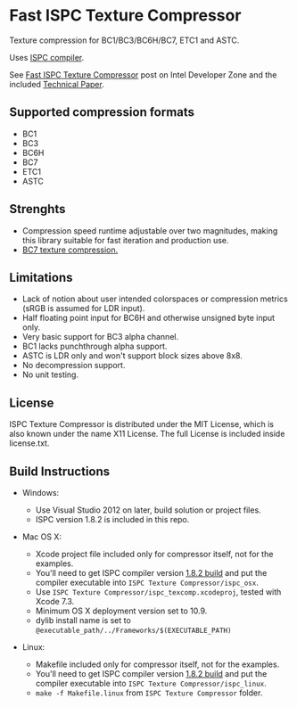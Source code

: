 # Fast ISPC Texture Compressor

Texture compression for BC1/BC3/BC6H/BC7, ETC1 and ASTC.

Uses [ISPC compiler](https://ispc.github.io/).

See [Fast ISPC Texture Compressor](https://software.intel.com/en-us/articles/fast-ispc-texture-compressor-update) post on
Intel Developer Zone and the included [Technical Paper](./ISPC%20Texture%20Compressor/ISPC%20Texture%20Compressor.pdf).

## Supported compression formats

* BC1
* BC3
* BC6H
* BC7
* ETC1
* ASTC

## Strenghts
* Compression speed runtime adjustable over two magnitudes, making this library suitable for fast iteration and production use.
* [BC7 texture compression.](http://gamma.cs.unc.edu/FasTC/)

## Limitations

* Lack of notion about user intended colorspaces or compression metrics (sRGB is assumed for LDR input).
* Half floating point input for BC6H and otherwise unsigned byte input only.
* Very basic support for BC3 alpha channel.
* BC1 lacks punchthrough alpha support.
* ASTC is LDR only and won't support block sizes above 8x8.
* No decompression support.
* No unit testing.

## License

ISPC Texture Compressor is distributed under the MIT License, which is also known under the name X11 License. The full License is included inside license.txt.

## Build Instructions

* Windows:
	* Use Visual Studio 2012 on later, build solution or project files.
	* ISPC version 1.8.2 is included in this repo.

* Mac OS X:
	* Xcode project file included only for compressor itself, not for the examples.
	* You'll need to get ISPC compiler version [1.8.2 build](https://sf.net/projects/ispcmirror) and put the compiler executable into `ISPC Texture Compressor/ispc_osx`.
	* Use `ISPC Texture Compressor/ispc_texcomp.xcodeproj`, tested with Xcode 7.3.
	* Minimum OS X deployment version set to 10.9.
	* dylib install name is set to `@executable_path/../Frameworks/$(EXECUTABLE_PATH)`

* Linux:
	* Makefile included only for compressor itself, not for the examples.
	* You'll need to get ISPC compiler version [1.8.2 build](https://sf.net/projects/ispcmirror) and put the compiler executable into `ISPC Texture Compressor/ispc_linux`.
	* `make -f Makefile.linux` from `ISPC Texture Compressor` folder.
